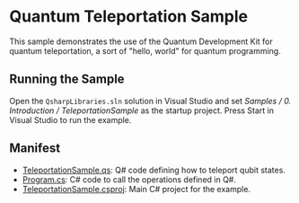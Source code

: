 ﻿# Quantum Teleportation Sample #

This sample demonstrates the use of the Quantum Development Kit for quantum teleportation, a sort of "hello, world" for quantum programming.

## Running the Sample ##

Open the `QsharpLibraries.sln` solution in Visual Studio and set *Samples / 0. Introduction / TeleportationSample* as the startup project.
Press Start in Visual Studio to run the example.

## Manifest ##

- [TeleportationSample.qs](./TeleportationSample.qs): Q# code defining how to teleport qubit states.
- [Program.cs](./Program.cs): C# code to call the operations defined in Q#.
- [TeleportationSample.csproj](./TeleportationSample.csproj): Main C# project for the example.
